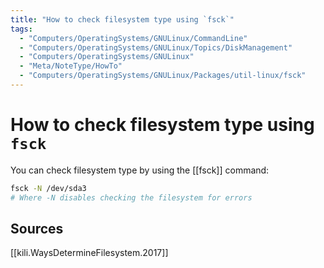 ```yaml
---
title: "How to check filesystem type using `fsck`"
tags:
  - "Computers/OperatingSystems/GNULinux/CommandLine"
  - "Computers/OperatingSystems/GNULinux/Topics/DiskManagement"
  - "Computers/OperatingSystems/GNULinux"
  - "Meta/NoteType/HowTo"
  - "Computers/OperatingSystems/GNULinux/Packages/util-linux/fsck"
---
```

# How to check filesystem type using `fsck`
You can check filesystem type by using the [[fsck]] command:

```bash
fsck -N /dev/sda3
# Where -N disables checking the filesystem for errors
```

## Sources
[[kili.WaysDetermineFilesystem.2017]]